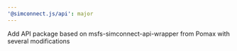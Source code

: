 ```yaml
---
'@simconnect.js/api': major
---
```


Add API package based on msfs-simconnect-api-wrapper from Pomax with several modifications
